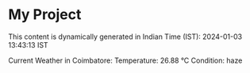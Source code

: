 # My Project

This content is dynamically generated in Indian Time (IST): 2024-01-03 13:43:13 IST


Current Weather in Coimbatore:
Temperature: 26.88 °C
Condition: haze
